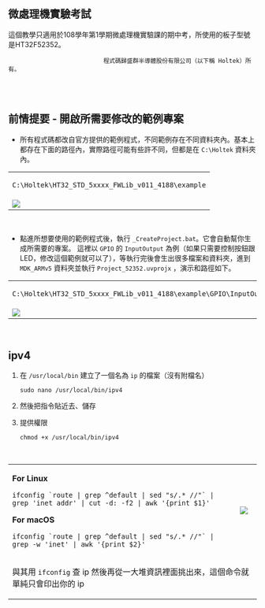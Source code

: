 微處理機實驗考試
------
這個教學只適用於108學年第1學期微處理機實驗課的期中考，所使用的板子型號是HT32F52352。

&nbsp;&nbsp;&nbsp;&nbsp;&nbsp;&nbsp;&nbsp;&nbsp;&nbsp;&nbsp;&nbsp;&nbsp;&nbsp;&nbsp;&nbsp;&nbsp;&nbsp;&nbsp;&nbsp;&nbsp;&nbsp;&nbsp;&nbsp;&nbsp;&nbsp;&nbsp;&nbsp;&nbsp;&nbsp;&nbsp;&nbsp;&nbsp;&nbsp;&nbsp;&nbsp;&nbsp;&nbsp;&nbsp;&nbsp;&nbsp;&nbsp;&nbsp;&nbsp;&nbsp;&nbsp;&nbsp;&nbsp;&nbsp; `程式碼歸盛群半導體股份有限公司（以下稱 Holtek）所有。`

<br>
<br>

## 前情提要 - 開啟所需要修改的範例專案
* 所有程式碼都改自官方提供的範例程式，不同範例存在不同資料夾內。基本上都存在下面的路徑內，實際路徑可能有些許不同，但都是在 `C:\Holtek` 資料夾內。
<table>
<tr>
<td>
  
  `C:\Holtek\HT32_STD_5xxxx_FWLib_v011_4188\example`
</td>
</tr>
<tr>
<td>
<img src="/images/Intro.gif"</img>
</td>
</tr>
</table>

<br>

* 點進所想要使用的範例程式後，執行 `_CreateProject.bat`。它會自動幫你生成所需要的專案。
這裡以 `GPIO` 的 `InputOutput` 為例（如果只需要控制按鈕跟LED，修改這個範例就可以了），等執行完後會生出很多檔案和資料夾，進到 `MDK_ARMv5` 資料夾並執行 `Project_52352.uvprojx` ，演示和路徑如下。
<table>
<tr>
<td>
  
  `C:\Holtek\HT32_STD_5xxxx_FWLib_v011_4188\example\GPIO\InputOutput\MDK_ARMv5\Project_52352.uvprojx`
</td>
</tr>
<tr>
<td>
<img src="/images/CreateProject.gif"</img>
</td>
</tr>
</table>

<br>

## ipv4
1. 在 `/usr/local/bin` 建立了一個名為 `ip` 的檔案（沒有附檔名）

    ```shell
    sudo nano /usr/local/bin/ipv4
    ```
2. 然後把指令貼近去、儲存
3. 提供權限

    ```shell
    chmod +x /usr/local/bin/ipv4
    ```
<br>
<table>
<tr>
<td>
    
  **For Linux**
  ```shell
  ifconfig `route | grep ^default | sed "s/.* //"` |
  grep 'inet addr' | cut -d: -f2 | awk '{print $1}'
  ```
  
  **For macOS**
  ```shell
  ifconfig `route | grep ^default | sed "s/.* //"` |
  grep -w 'inet' | awk '{print $2}'
  ```
</td>
<td>
<img src="/images/ip.png"</img>
</td>
</tr>
<tr>
<td colspan="2">

  與其用 `ifconfig` 查 ip 然後再從一大堆資訊裡面挑出來，這個命令就單純只會印出你的 ip
</td>
</tr>
</table>
